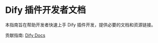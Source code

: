 # Dify 插件开发者文档

本指南旨在帮助开发者快速上手 Dify 插件开发，提供必要的文档和资源链接。

贡献指南: [Dify Docs](https://docs.dify.ai/plugin_dev_zh/0411-doc-contribution-guide.zh)
